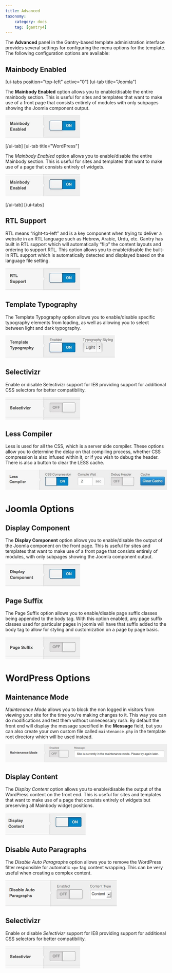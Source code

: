 ```yaml
---
title: Advanced
taxonomy:
    category: docs
    tag: [gantry4]
---
```


The **Advanced** panel in the Gantry-based template administration interface provides several settings for configuring the menu options for the template. The following configuration options are available:


Mainbody Enabled
----------------

[ui-tabs position="top-left" active="0"]
[ui-tab title="Joomla"]

The **Mainbody Enabled** option allows you to enable/disable the entire mainbody section. This is useful for sites and templates that want to make use of a front page that consists entirely of modules with only subpages showing the Joomla component output.

![](advanced-mainbody.jpg?classes=shadow,border) 

[/ui-tab]
[ui-tab title="WordPress"]

The *Mainbody Enabled* option allows you to enable/disable the entire Mainbody section. This is useful for sites and templates that want to make use of a page that consists entirely of widgets.

![](advanced-mainbody_wp.jpg?classes=shadow,border) 

[/ui-tab]
[/ui-tabs]

RTL Support
-----------

RTL means “right-to-left” and is a key component when trying to deliver a website in an RTL language such as Hebrew, Arabic, Urdu, etc. Gantry has built in RTL support which will automatically “flip” the content layouts and ordering to support RTL. This option allows you to enable/disable the built-in RTL support which is automatically detected and displayed based on the language file setting.

![](advanced-rtl.jpg?classes=shadow,border) 




Template Typography
-------------------
The Template Typography option allows you to enable/disable specific typography elements from loading, as well as allowing you to select between light and dark typography.

![](advanced-typography.jpg?classes=shadow,border) 

Selectivizr
-----------
Enable or disable Selectivizr support for IE8 providing support for additional CSS selectors for better compatibility.

![](advanced-selectivizr.jpg?classes=shadow,border) 

Less Compiler
-------------
Less is used for all the CSS, which is a server side compiler. These options allow you to determine the delay on that compiling process, whether CSS compression is also infused within it, or if you wish to debug the header. There is also a button to clear the LESS cache.

![](advanced-less.jpg?classes=shadow,border) 

Joomla Options
=====

Display Component
-----------------

The **Display Component** option allows you to enable/disable the output of the Joomla component on the front page. This is useful for sites and templates that want to make use of a front page that consists entirely of modules, with only subpages showing the Joomla component output.

![](advanced-display-component.jpg?classes=shadow,border) 

Page Suffix
-----------

The Page Suffix option allows you to enable/disable page suffix classes being appended to the body tag. With this option enabled, any page suffix classes used for particular pages in joomla will have that suffix added to the body tag to allow for styling and customization on a page by page basis.

![](advanced-page-suffix.jpg?classes=shadow,border) 

WordPress Options
=====

Maintenance Mode
----------------
*Maintenance Mode* allows you to block the non logged in visitors from viewing your site for the time you're making changes to it. This way you can do modifications and test them without unnecessary rush. By default the front end will display the message specified in the **Message** field, but you can also create your own custom file called `maintenance.php` in the template root directory which will be used instead.

![](advanced-maintenance-mode_wp.jpg?classes=shadow,border) 

Display Content
---------------
The *Display Content* option allows you to enable/disable the output of the WordPress content on the front end. This is useful for sites and templates that want to make use of a page that consists entirely of widgets but preserving all Mainbody widget positions.

![](advanced-display-content_wp.jpg?classes=shadow,border) 

Disable Auto Paragraphs
-----------------------
The *Disable Auto Paragraphs* option allows you to remove the WordPress filter responsible for automatic `<p>` tag content wrapping. This can be very useful when creating a complex content.

![](advanced-disable-auto-paragraphs_wp.jpg?classes=shadow,border) 

Selectivizr
-----------
Enable or disable *Selectivizr* support for IE8 providing support for additional CSS selectors for better compatibility.

![](advanced-selectivizr_wp.jpg?classes=shadow,border) 
